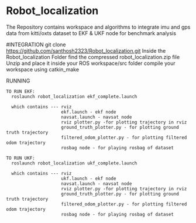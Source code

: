 # Robot_localization
The Repository contains workspace and algorithms to integrate imu and gps data from kitti/oxts dataset to EKF &amp; UKF node for benchmark analysis

#INTEGRATION
git clone https://github.com/santhosh2323/Robot_localization.git
Inside the Robot_localization Folder find the compressed robot_localization.zip file
Unzip and place it inside your ROS workspace/src folder
compile your workspace using catkin_make

RUNNING

    TO RUN EKF:
      roslaunch robot_localization ekf_complete.launch
      
      which contains --- rviz 
                         ekf.launch - ekf node
                         navsat.launch - navsat node
                         rviz plotter.py -for plotting trajectory in rviz
                         ground_truth_plotter.py - for plotting ground truth trajectory
                         filtered_odom_plotter.py - for plotting filtered odom trajectory
                         rosbag node - for playing rosbag of dataset

    TO RUN UKF:
      roslaunch robot_localization ukf_complete.launch
      
      which contains --- rviz 
                         ukf.launch - ekf node
                         navsat.launch - navsat node
                         rviz plotter.py -for plotting trajectory in rviz
                         ground_truth_plotter.py - for plotting ground truth trajectory
                         filtered_odom_plotter.py - for plotting filtered odom trajectory
                         rosbag node - for playing rosbag of dataset
                         
      
